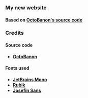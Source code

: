 ### My new website

#### Based on [OctoBanon's source code](https://git.octobanon.com/OctoBanon/MyWebsite)

### Credits
#### Source code
- **[OctoBanon](https://git.octobanon.com/OctoBanon)**

#### Fonts used
- **[JetBrains Mono](https://github.com/JetBrains/JetBrainsMono)**
- **[Rubik](https://fonts.google.com/specimen/Rubik)**
- **[Josefin Sans](https://fonts.google.com/specimen/Josefin+Sans)**

